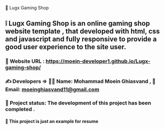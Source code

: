📍 Lugx Gaming Shop

## ❕ Lugx Gaming Shop is an online gaming shop website template , that developed with html, css and javascript and fully responsive to provide a good user experience to the site user.

### 🔗 Website URL : https://moein-developer1.github.io/Lugx-gaming-shop/

### ✍ Developers => 👨‍💼 Name: Mohammad Moein Ghiasvand , 📧 Email: moeinghiasvand11@gmail.com

### 📝 Project status: The development of this project has been completed .

#### 📌 This project is just an example for resume
